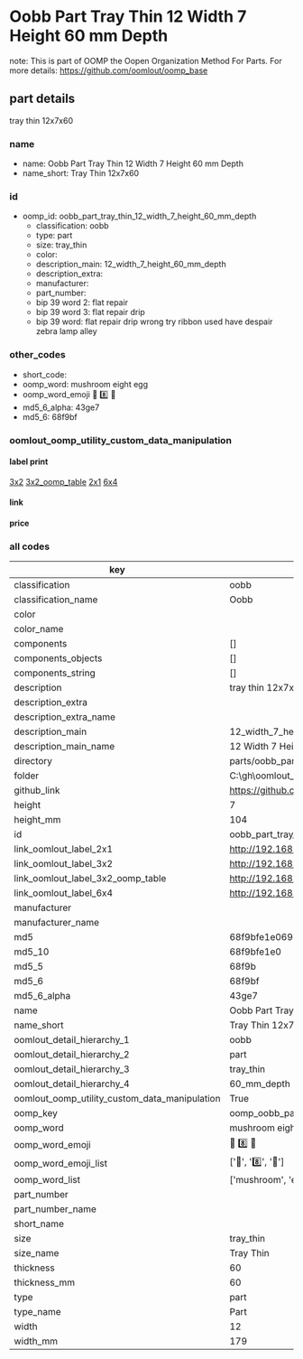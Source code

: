 # Oobb Part Tray Thin 12 Width 7 Height 60 mm Depth  

note: This is part of OOMP the Oopen Organization Method For Parts. For more details: https://github.com/oomlout/oomp_base

##  part details
  



tray thin 12x7x60



### name
* name: Oobb Part Tray Thin 12 Width 7 Height 60 mm Depth
* name_short: Tray Thin 12x7x60 
### id
* oomp_id: oobb_part_tray_thin_12_width_7_height_60_mm_depth
  * classification: oobb
  * type: part
  * size: tray_thin
  * color: 
  * description_main: 12_width_7_height_60_mm_depth
  * description_extra: 
  * manufacturer: 
  * part_number: 
  * bip 39 word 2: flat repair
  * bip 39 word 3: flat repair drip
  * bip 39 word: flat repair drip wrong try ribbon used have despair zebra lamp alley

### other_codes
* short_code: 
* oomp_word: mushroom eight egg
* oomp_word_emoji :mushroom: :eight: :egg:
* md5_6_alpha: 43ge7
* md5_6: 68f9bf






### oomlout_oomp_utility_custom_data_manipulation
#### label print
[3x2](http://192.168.1.245:1112/?label=oomp%2043ge7)
[3x2_oomp_table](http://192.168.1.108:1112/?label=oomp%2043ge7)
[2x1](http://192.168.1.242:1112/?label=oomp%2043ge7)
[6x4](http://192.168.1.55:1112/?label=oomp%2043ge7)    

#### link

                              

#### price







### all codes 
| key | value |  
| --- | --- |  
| classification | oobb |  
| classification_name | Oobb |  
| color |  |  
| color_name |  |  
| components | [] |  
| components_objects | [] |  
| components_string | [] |  
| description | tray thin 12x7x60 |  
| description_extra |  |  
| description_extra_name |  |  
| description_main | 12_width_7_height_60_mm_depth |  
| description_main_name | 12 Width 7 Height 60 mm Depth |  
| directory | parts/oobb_part_tray_thin_12_width_7_height_60_mm_depth |  
| folder | C:\gh\oomlout_oobb_version_4_generated_parts\parts\oobb_part_tray_thin_12_width_7_height_60_mm_depth |  
| github_link | https://github.com/oomlout/oomlout_oomp_part_src/tree/main/parts/oobb_part_tray_thin_12_width_7_height_60_mm_depth |  
| height | 7 |  
| height_mm | 104 |  
| id | oobb_part_tray_thin_12_width_7_height_60_mm_depth |  
| link_oomlout_label_2x1 | http://192.168.1.242:1112/?label=oomp%2043ge7 |  
| link_oomlout_label_3x2 | http://192.168.1.245:1112/?label=oomp%2043ge7 |  
| link_oomlout_label_3x2_oomp_table | http://192.168.1.108:1112/?label=oomp%2043ge7 |  
| link_oomlout_label_6x4 | http://192.168.1.55:1112/?label=oomp%2043ge7 |  
| manufacturer |  |  
| manufacturer_name |  |  
| md5 | 68f9bfe1e069bdfae474ffea866da2c4 |  
| md5_10 | 68f9bfe1e0 |  
| md5_5 | 68f9b |  
| md5_6 | 68f9bf |  
| md5_6_alpha | 43ge7 |  
| name | Oobb Part Tray Thin 12 Width 7 Height 60 mm Depth |  
| name_short | Tray Thin 12x7x60  |  
| oomlout_detail_hierarchy_1 | oobb |  
| oomlout_detail_hierarchy_2 | part |  
| oomlout_detail_hierarchy_3 | tray_thin |  
| oomlout_detail_hierarchy_4 | 60_mm_depth |  
| oomlout_oomp_utility_custom_data_manipulation | True |  
| oomp_key | oomp_oobb_part_tray_thin_12_width_7_height_60_mm_depth |  
| oomp_word | mushroom eight egg |  
| oomp_word_emoji | :mushroom: :eight: :egg: |  
| oomp_word_emoji_list | [':mushroom:', ':eight:', ':egg:'] |  
| oomp_word_list | ['mushroom', 'eight', 'egg'] |  
| part_number |  |  
| part_number_name |  |  
| short_name |  |  
| size | tray_thin |  
| size_name | Tray Thin |  
| thickness | 60 |  
| thickness_mm | 60 |  
| type | part |  
| type_name | Part |  
| width | 12 |  
| width_mm | 179 |  
